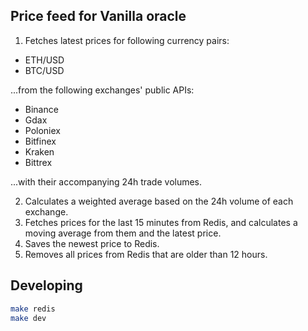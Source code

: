 ## Price feed for Vanilla oracle
1. Fetches latest prices for following currency pairs:
  - ETH/USD
  - BTC/USD

...from the following exchanges' public APIs:
  - Binance
  - Gdax
  - Poloniex
  - Bitfinex
  - Kraken
  - Bittrex

...with their accompanying 24h trade volumes.

2. Calculates a weighted average based on the 24h volume of each exchange.
3. Fetches prices for the last 15 minutes from Redis, and calculates a moving average from them and the latest price.
4. Saves the newest price to Redis.
5. Removes all prices from Redis that are older than 12 hours.

## Developing
```bash
make redis
make dev
```
